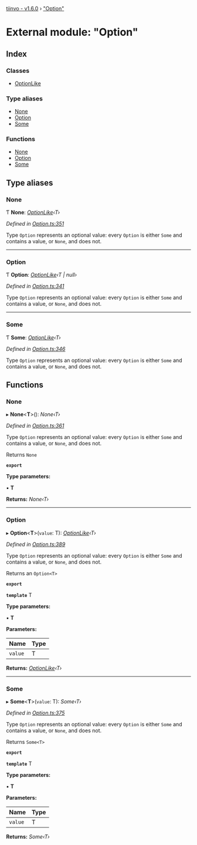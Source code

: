 [tiinvo - v1.6.0](../README.md) › ["Option"](_option_.md)

# External module: "Option"

## Index

### Classes

* [OptionLike](../classes/_option_.optionlike.md)

### Type aliases

* [None](_option_.md#none)
* [Option](_option_.md#option)
* [Some](_option_.md#some)

### Functions

* [None](_option_.md#none)
* [Option](_option_.md#option)
* [Some](_option_.md#some)

## Type aliases

###  None

Ƭ **None**: *[OptionLike](../classes/_option_.optionlike.md)‹T›*

*Defined in [Option.ts:351](https://github.com/OctoD/tiinvo/blob/52c8484/src/Option.ts#L351)*

Type `Option` represents an optional value: every `Option` is either
`Some` and contains a value, or `None`, and does not.

___

###  Option

Ƭ **Option**: *[OptionLike](../classes/_option_.optionlike.md)‹T | null›*

*Defined in [Option.ts:341](https://github.com/OctoD/tiinvo/blob/52c8484/src/Option.ts#L341)*

Type `Option` represents an optional value: every `Option` is either
`Some` and contains a value, or `None`, and does not.

___

###  Some

Ƭ **Some**: *[OptionLike](../classes/_option_.optionlike.md)‹T›*

*Defined in [Option.ts:346](https://github.com/OctoD/tiinvo/blob/52c8484/src/Option.ts#L346)*

Type `Option` represents an optional value: every `Option` is either
`Some` and contains a value, or `None`, and does not.

## Functions

###  None

▸ **None**<**T**>(): *None‹T›*

*Defined in [Option.ts:361](https://github.com/OctoD/tiinvo/blob/52c8484/src/Option.ts#L361)*

Type `Option` represents an optional value: every `Option` is either
`Some` and contains a value, or `None`, and does not.

Returns `None`

**`export`** 

**Type parameters:**

▪ **T**

**Returns:** *None‹T›*

___

###  Option

▸ **Option**<**T**>(`value`: T): *[OptionLike](../classes/_option_.optionlike.md)‹T›*

*Defined in [Option.ts:389](https://github.com/OctoD/tiinvo/blob/52c8484/src/Option.ts#L389)*

Type `Option` represents an optional value: every `Option` is either
`Some` and contains a value, or `None`, and does not.

Returns an `Option<T>`

**`export`** 

**`template`** T

**Type parameters:**

▪ **T**

**Parameters:**

Name | Type |
------ | ------ |
`value` | T |

**Returns:** *[OptionLike](../classes/_option_.optionlike.md)‹T›*

___

###  Some

▸ **Some**<**T**>(`value`: T): *Some‹T›*

*Defined in [Option.ts:375](https://github.com/OctoD/tiinvo/blob/52c8484/src/Option.ts#L375)*

Type `Option` represents an optional value: every `Option` is either
`Some` and contains a value, or `None`, and does not.

Returns `Some<T>`

**`export`** 

**`template`** T

**Type parameters:**

▪ **T**

**Parameters:**

Name | Type |
------ | ------ |
`value` | T |

**Returns:** *Some‹T›*
